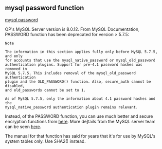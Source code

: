 
## mysql password function

[mysql password](https://stackoverflow.com/questions/52320576/in-mysql-server-8-0-the-password-function-not-working)

OP's MySQL Server version is 8.0.12. From MySQL Documentation, PASSWORD function has been deprecated for version > 5.7.5:

```
Note

The information in this section applies fully only before MySQL 5.7.5, and only
for accounts that use the mysql_native_password or mysql_old_password
authentication plugins. Support for pre-4.1 password hashes was removed in
MySQL 5.7.5. This includes removal of the mysql_old_password authentication
plugin and the OLD_PASSWORD() function. Also, secure_auth cannot be disabled,
and old_passwords cannot be set to 1.

As of MySQL 5.7.5, only the information about 4.1 password hashes and the
mysql_native_password authentication plugin remains relevant.

```

Instead, of the PASSWORD function, you can use much better and secure
encryption functions from [here](https://dev.mysql.com/doc/refman/8.0/en/encryption-functions.html). More de]tails from the MySQL server team can be
seen [here](https://blogs.oracle.com/mysql/post/mysql-8-0-4-new-default-authentication-plugin-caching_sha2_password).


The manual for that function has said for years that it's for use by MySQL's system tables only. Use SHA2() instead. 
